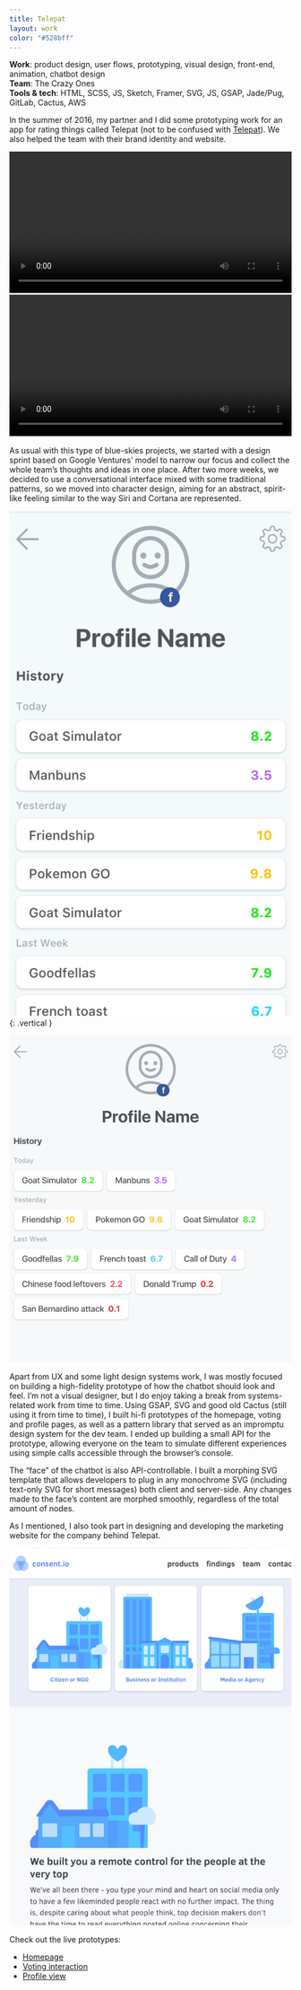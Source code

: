 ```yaml
---
title: Telepat
layout: work
color: "#528bff"
---
```


**Work**:  product design, user flows, prototyping, visual design, front-end, animation, chatbot design<br>
**Team**: The Crazy Ones<br>
**Tools & tech**: HTML, SCSS, JS, Sketch, Framer, SVG, JS, GSAP, Jade/Pug, GitLab, Cactus, AWS

In the summer of 2016, my partner and I did some prototyping work for an app for rating things called Telepat (not to be confused with <a href="https://telepat.io/" target="_blank">Telepat</a>). We also helped the team with their brand identity and website.

<video width="100%" height="auto" controls="controls" class="vertical">
    <source src="/images/work/telepat/telepat1.mp4" type="video/mp4">
    Your browser does not support the video tag.
</video>

<video width="100%" height="auto" controls="controls" class="vertical">
    <source src="/images/work/telepat/telepat2.mp4" type="video/mp4">
    Your browser does not support the video tag.
</video>

As usual with this type of blue-skies projects, we started with a design sprint based on Google Ventures’ model to narrow our focus and collect the whole team’s thoughts and ideas in one place. After two more weeks, we decided to use a conversational interface mixed with some traditional patterns, so we moved into character design, aiming for an abstract, spirit-like feeling similar to the way Siri and Cortana are represented.

![](/images/work/telepat/telepat5.jpg){: .vertical }

![](/images/work/telepat/telepat3.jpg)

Apart from UX and some light design systems work, I was mostly focused on building a high-fidelity prototype of how the chatbot should look and feel. I’m not a visual designer, but I do enjoy taking a break from systems-related work from time to time. Using GSAP, SVG and good old Cactus (still using it from time to time), I built hi-fi prototypes of the homepage, voting and profile pages, as well as a pattern library that served as an impromptu design system for the dev team. I ended up building a small API for the prototype, allowing everyone on the team to simulate different experiences using simple calls accessible through the browser’s console.

The “face” of the chatbot is also API-controllable. I built a morphing SVG template that allows developers to plug in any monochrome SVG (including text-only SVG for short messages) both client and server-side. Any changes made to the face’s content are morphed smoothly, regardless of the total amount of nodes.

As I mentioned, I also took part in designing and developing the marketing website for the company behind Telepat.

![](/images/work/telepat/telepat4.jpg)

Check out the live prototypes:
- <a href="http://telepatdemo.s3-website-us-east-1.amazonaws.com/" target="_blank">Homepage</a>
- <a href="http://telepatdemo.s3-website-us-east-1.amazonaws.com/vote.html" target="_blank">Voting interaction</a>
- <a href="http://telepatdemo.s3-website-us-east-1.amazonaws.com/profile.html" target="_blank">Profile view</a>
